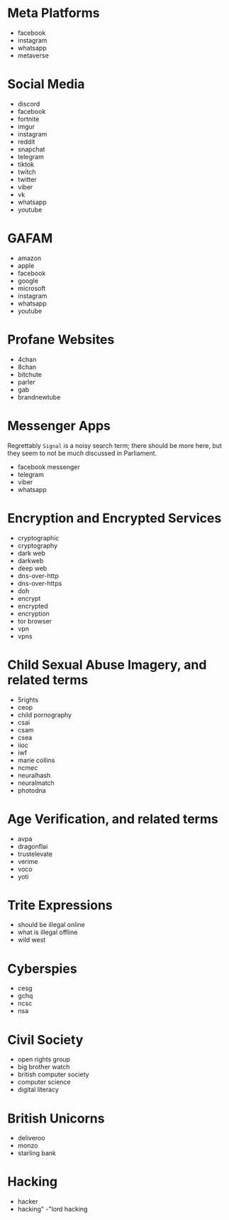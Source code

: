 # Meta Platforms

* facebook
* instagram
* whatsapp
* metaverse

# Social Media

* discord
* facebook
* fortnite
* imgur
* instagram
* reddit
* snapchat
* telegram
* tiktok
* twitch
* twitter
* viber
* vk
* whatsapp
* youtube

# GAFAM

* amazon
* apple
* facebook
* google
* microsoft
* instagram
* whatsapp
* youtube

# Profane Websites

* 4chan
* 8chan
* bitchute
* parler
* gab
* brandnewtube

# Messenger Apps

Regrettably `Signal` is a noisy search term; there should be more here,
but they seem to not be much discussed in Parliament.

* facebook messenger
* telegram
* viber
* whatsapp

# Encryption and Encrypted Services

* cryptographic
* cryptography
* dark web
* darkweb
* deep web
* dns-over-http
* dns-over-https
* doh
* encrypt
* encrypted
* encryption
* tor browser
* vpn
* vpns

# Child Sexual Abuse Imagery, and related terms

* 5rights
* ceop
* child pornography
* csai
* csam
* csea
* iioc
* iwf
* marie collins
* ncmec
* neuralhash
* neuralmatch
* photodna

# Age Verification, and related terms

* avpa
* dragonflai
* trustelevate
* verime
* voco
* yoti

# Trite Expressions

* should be illegal online
* what is illegal offline
* wild west

# Cyberspies

* cesg
* gchq
* ncsc
* nsa

# Civil Society

* open rights group
* big brother watch
* british computer society
* computer science
* digital literacy

# British Unicorns

* deliveroo
* monzo
* starling bank

# Hacking

* hacker
* hacking" -"lord hacking
